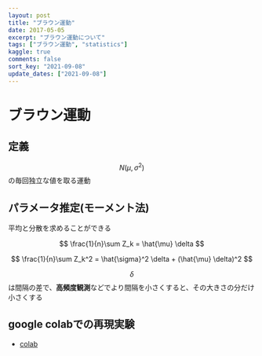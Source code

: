 ```yaml
---
layout: post
title: "ブラウン運動"
date: 2017-05-05
excerpt: "ブラウン運動について"
tags: ["ブラウン運動", "statistics"]
kaggle: true
comments: false
sort_key: "2021-09-08"
update_dates: ["2021-09-08"]
---
```



# ブラウン運動

## 定義
$$N(\mu, \sigma^2)$$の毎回独立な値を取る運動  

## パラメータ推定(モーメント法)
平均と分散を求めることができる  
 
$$
\frac{1}{n}\sum Z_k = \hat{\mu} \delta
$$

$$
\frac{1}{n}\sum Z_k^2 = \hat{\sigma}^2 \delta + (\hat{\mu} \delta)^2
$$

$$\delta$$は間隔の差で、**高頻度観測**などでより間隔を小さくすると、その大きさの分だけ小さくする  

## google colabでの再現実験
 - [colab](https://colab.research.google.com/drive/1KJTDd_UJ0Vmvq4gdCuFXkBvos-CSIXnd?usp=sharing)

